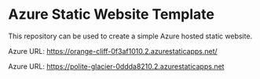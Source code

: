 # Azure Static Website Template
This repository can be used to create a simple Azure hosted static website.

Azure URL: https://orange-cliff-0f3af1010.2.azurestaticapps.net/

Azure URL: https://polite-glacier-0ddda8210.2.azurestaticapps.net
